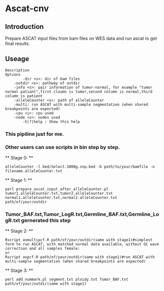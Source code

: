 # Ascat-cnv

## Introduction
Prepare ASCAT input files from bam files on WES data and run ascat to get final results.
## Useage
```
Description     
Options
        -dir <s>: dir of bam files
	-outdir <s>: pathway of outdir
	-info <s>: pair information of tumor-normal, for example "tumor normal patiant",first cloumn is tumor,second column is normal,third column is patient
	-alleleCounter <s>: path of alleleCounter
	-multi: run ASCAT with multi-sample segmentation (when shared breakpoints are expected)
	-cpu <i>: cpu used
	-node <s>: nodes used
        -h|?|help : Show this help
```
### This pipiline just for me.
### Other users can use scripts in bin step by step.

** Stage 0: **
```
alleleCounter -l bed/Select.1000g.snp.bed -b path/to/your/bamfile -o filename.alleleCounter.txt
```
** Stage 1: **
```
perl prepare_ascat_input_after_alleleCounter.pl tumor1.alleleCounter.txt,tumor2.alleleCounter.txt normal1.alleleCounter.txt,normal2.alleleCounter.txt path/of/your/outdir
```
### Tumor_BAF.txt,Tumor_LogR.txt,Germline_BAF.txt,Germline_LogR.txt gernerated this step ###
** Stage 2: **
```
Rscript asmultipcf.R path/of/your/outdir(same with stage1)#simplest form to run ASCAT, with matched normal data available, without GC wave correction and all samples female:
or 
Rscript aspcf.R path/of/your/outdir(same with stage1)#run ASCAT with multi-sample segmentation (when shared breakpoints are expected)

```

** Stage 3: **
```
perl add_nummark.pl segment.txt ploidy.txt Tumor_BAF.txt path/of/your/outdir(same with stage1)
```



